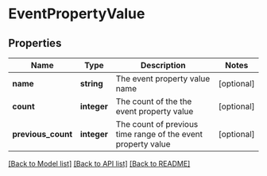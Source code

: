 # EventPropertyValue

## Properties
Name | Type | Description | Notes
------------ | ------------- | ------------- | -------------
**name** | **string** | The event property value name | [optional] 
**count** | **integer** | The count of the the event property value | [optional] 
**previous_count** | **integer** | The count of previous time range of the event property value | [optional] 

[[Back to Model list]](../README.md#documentation-for-models) [[Back to API list]](../README.md#documentation-for-api-endpoints) [[Back to README]](../README.md)

